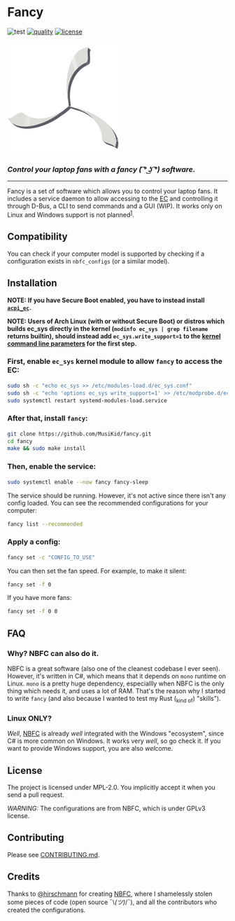 # Fancy
![test](https://github.com/MusiKid/fancy/workflows/test/badge.svg)
[![quality](https://img.shields.io/codacy/grade/cfd339dad3bb4ff09c14912ed5f0d64d)](https://app.codacy.com/gh/MusiKid/fancy/dashboard?branch=master)
[![license](https://img.shields.io/badge/license-MPL--2.0-blue)](LICENSE)


![Logo](assets/logo.svg)

### _Control your laptop fans with a fancy ( ͡° ͜ʖ ͡°) software._

___

Fancy is a set of software which allows you to control your laptop fans. It includes a service daemon to allow accessing to the [EC](https://en.wikipedia.org/wiki/Embedded_controller#Tasks) and controlling it through D-Bus, a CLI to send commands and a GUI (WIP). It works only on Linux and Windows support is not planned<sup>[1](#linux-only)</sup>.

## Compatibility

You can check if your computer model is supported by checking if a configuration exists in `nbfc_configs` (or a similar model).

## Installation

**NOTE: If you have Secure Boot enabled, you have to instead install [`acpi_ec`](https://github.com/MusiKid/acpi_ec).**

**NOTE: Users of Arch Linux (with or without Secure Boot) or distros which builds ec_sys directly in the kernel (`modinfo ec_sys | grep filename` returns builtin), should instead add `ec_sys.write_support=1` to the [kernel command line parameters](https://wiki.archlinux.org/index.php/Kernel_parameters) for the first step.**

### First, enable `ec_sys` kernel module to allow `fancy` to access the EC:

```sh
sudo sh -c "echo ec_sys >> /etc/modules-load.d/ec_sys.conf"
sudo sh -c "echo 'options ec_sys write_support=1' >> /etc/modprobe.d/ec_sys-write-support.conf"
sudo systemctl restart systemd-modules-load.service
```

### After that, install `fancy`:

<!--
##### Debian:
```sh
sudo add-apt-repository ppa:musikid/fancy
sudo apt install fancy-service fancy-cli # fancy-gui
```

##### Fedora:
```sh
sudo dnf copr enable musikid/fancy
sudo dnf install fancy-service fancy-cli # fancy-gui
```
-->

```sh
git clone https://github.com/MusiKid/fancy.git
cd fancy
make && sudo make install
```

### Then, enable the service:

```sh
sudo systemctl enable --now fancy fancy-sleep
```

The service should be running. However, it's not active since there isn't any config loaded.
You can see the recommended configurations for your computer:

```sh
fancy list --recommended
```

### Apply a config:

```sh
fancy set -c "CONFIG_TO_USE"
```

You can then set the fan speed. For example, to make it silent:

```sh
fancy set -f 0
```

If you have more fans:

```sh
fancy set -f 0 0
```

## FAQ

### Why? NBFC can also do it.

NBFC is a great software (also one of the cleanest codebase I ever seen). However, it's written in C#, which means that it depends on `mono` runtime on Linux. `mono` is a pretty huge dependency, especiallly when NBFC is the only thing which needs it, and uses a lot of RAM. That's the reason why I started to write `fancy` (and also because I wanted to test my Rust (<sub>kind of</sub>) "skills").

### Linux ONLY?

*Well*, [NBFC](https://github.com/hirschmann/nbfc) is already *well* integrated with the Windows "ecosystem", since C# is more common on Windows. It works very *well*, so go check it. If you want to provide Windows support, you are also *wel*come.

## License

The project is licensed under MPL-2.0. You implicitly accept it when you send a pull request.

*WARNING:* The configurations are from NBFC, which is under GPLv3 license.

## Contributing

Please see [CONTRIBUTING.md](https://github.com/MusiKid/fancy/blob/master/CONTRIBUTING.md).

## Credits

Thanks to [@hirschmann](https://github.com/hirschmann/) for creating [NBFC](https://github.com/hirschmann/nbfc), where I shamelessly stolen some pieces of code (open source ¯\\_(ツ)_/¯), and all the contributors who created the configurations.
